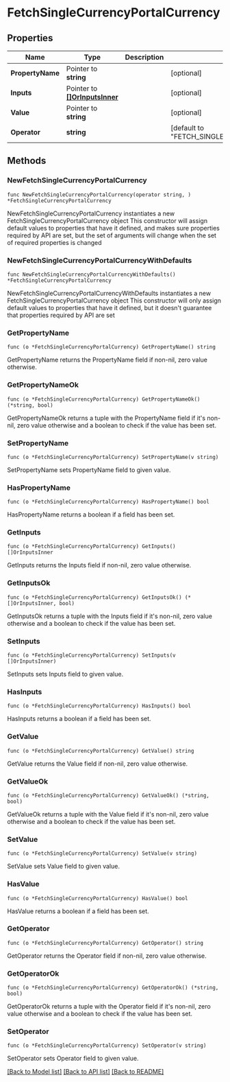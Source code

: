 # FetchSingleCurrencyPortalCurrency

## Properties

Name | Type | Description | Notes
------------ | ------------- | ------------- | -------------
**PropertyName** | Pointer to **string** |  | [optional] 
**Inputs** | Pointer to [**[]OrInputsInner**](OrInputsInner.md) |  | [optional] 
**Value** | Pointer to **string** |  | [optional] 
**Operator** | **string** |  | [default to "FETCH_SINGLE_CURRENCY_PORTAL_CURRENCY"]

## Methods

### NewFetchSingleCurrencyPortalCurrency

`func NewFetchSingleCurrencyPortalCurrency(operator string, ) *FetchSingleCurrencyPortalCurrency`

NewFetchSingleCurrencyPortalCurrency instantiates a new FetchSingleCurrencyPortalCurrency object
This constructor will assign default values to properties that have it defined,
and makes sure properties required by API are set, but the set of arguments
will change when the set of required properties is changed

### NewFetchSingleCurrencyPortalCurrencyWithDefaults

`func NewFetchSingleCurrencyPortalCurrencyWithDefaults() *FetchSingleCurrencyPortalCurrency`

NewFetchSingleCurrencyPortalCurrencyWithDefaults instantiates a new FetchSingleCurrencyPortalCurrency object
This constructor will only assign default values to properties that have it defined,
but it doesn't guarantee that properties required by API are set

### GetPropertyName

`func (o *FetchSingleCurrencyPortalCurrency) GetPropertyName() string`

GetPropertyName returns the PropertyName field if non-nil, zero value otherwise.

### GetPropertyNameOk

`func (o *FetchSingleCurrencyPortalCurrency) GetPropertyNameOk() (*string, bool)`

GetPropertyNameOk returns a tuple with the PropertyName field if it's non-nil, zero value otherwise
and a boolean to check if the value has been set.

### SetPropertyName

`func (o *FetchSingleCurrencyPortalCurrency) SetPropertyName(v string)`

SetPropertyName sets PropertyName field to given value.

### HasPropertyName

`func (o *FetchSingleCurrencyPortalCurrency) HasPropertyName() bool`

HasPropertyName returns a boolean if a field has been set.

### GetInputs

`func (o *FetchSingleCurrencyPortalCurrency) GetInputs() []OrInputsInner`

GetInputs returns the Inputs field if non-nil, zero value otherwise.

### GetInputsOk

`func (o *FetchSingleCurrencyPortalCurrency) GetInputsOk() (*[]OrInputsInner, bool)`

GetInputsOk returns a tuple with the Inputs field if it's non-nil, zero value otherwise
and a boolean to check if the value has been set.

### SetInputs

`func (o *FetchSingleCurrencyPortalCurrency) SetInputs(v []OrInputsInner)`

SetInputs sets Inputs field to given value.

### HasInputs

`func (o *FetchSingleCurrencyPortalCurrency) HasInputs() bool`

HasInputs returns a boolean if a field has been set.

### GetValue

`func (o *FetchSingleCurrencyPortalCurrency) GetValue() string`

GetValue returns the Value field if non-nil, zero value otherwise.

### GetValueOk

`func (o *FetchSingleCurrencyPortalCurrency) GetValueOk() (*string, bool)`

GetValueOk returns a tuple with the Value field if it's non-nil, zero value otherwise
and a boolean to check if the value has been set.

### SetValue

`func (o *FetchSingleCurrencyPortalCurrency) SetValue(v string)`

SetValue sets Value field to given value.

### HasValue

`func (o *FetchSingleCurrencyPortalCurrency) HasValue() bool`

HasValue returns a boolean if a field has been set.

### GetOperator

`func (o *FetchSingleCurrencyPortalCurrency) GetOperator() string`

GetOperator returns the Operator field if non-nil, zero value otherwise.

### GetOperatorOk

`func (o *FetchSingleCurrencyPortalCurrency) GetOperatorOk() (*string, bool)`

GetOperatorOk returns a tuple with the Operator field if it's non-nil, zero value otherwise
and a boolean to check if the value has been set.

### SetOperator

`func (o *FetchSingleCurrencyPortalCurrency) SetOperator(v string)`

SetOperator sets Operator field to given value.



[[Back to Model list]](../README.md#documentation-for-models) [[Back to API list]](../README.md#documentation-for-api-endpoints) [[Back to README]](../README.md)


